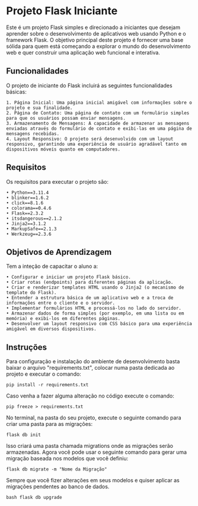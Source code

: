 # Projeto Flask Iniciante

Este é um projeto Flask simples e direcionado a iniciantes que desejam aprender sobre o desenvolvimento de aplicativos web usando Python e o framework Flask. O objetivo principal deste projeto é fornecer uma base sólida para quem está começando a explorar o mundo do desenvolvimento web e quer construir uma aplicação web funcional e interativa.

## Funcionalidades

O projeto de iniciante do Flask incluirá as seguintes funcionalidades básicas:

    1. Página Inicial: Uma página inicial amigável com informações sobre o projeto e sua finalidade.
    2. Página de Contato: Uma página de contato com um formulário simples para que os usuários possam enviar mensagens.
    3. Armazenamento de Mensagens: A capacidade de armazenar as mensagens enviadas através do formulário de contato e exibi-las em uma página de mensagens recebidas.
    4. Layout Responsivo: O projeto será desenvolvido com um layout responsivo, garantindo uma experiência de usuário agradável tanto em dispositivos móveis quanto em computadores.

## Requisitos

Os requisitos para executar o projeto são:

    • Python==3.11.4
    • blinker==1.6.2
    • click==8.1.6
    • colorama==0.4.6
    • Flask==2.3.2
    • itsdangerous==2.1.2
    • Jinja2==3.1.2
    • MarkupSafe==2.1.3
    • Werkzeug==2.3.6

## Objetivos de Aprendizagem

Tem a inteção de capacitar o aluno a:

    • Configurar e iniciar um projeto Flask básico.
    • Criar rotas (endpoints) para diferentes páginas da aplicação.
    • Criar e renderizar templates HTML usando o Jinja2 (o mecanismo de template do Flask).
    • Entender a estrutura básica de um aplicativo web e a troca de informações entre o cliente e o servidor.
    • Implementar formulários HTML e processá-los no lado do servidor.
    • Armazenar dados de forma simples (por exemplo, em uma lista ou em memória) e exibi-los em diferentes páginas.
    • Desenvolver um layout responsivo com CSS básico para uma experiência amigável em diversos dispositivos.

## Instruções

Para configuração e instalação do ambiente de desenvolvimento basta baixar o arquivo "requirements.txt", colocar numa pasta dedicada ao projeto e executar o comando:
    
    pip install -r requirements.txt

Caso venha a fazer alguma alteração no código execute o comando:
    
    pip freeze > requirements.txt

No terminal, na pasta do seu projeto, execute o seguinte comando para criar uma pasta para as migrações:

    flask db init

Isso criará uma pasta chamada migrations onde as migrações serão armazenadas. Agora você pode usar o seguinte comando para gerar uma migração baseada nos modelos que você definiu:

    flask db migrate -m "Nome da Migração"

Sempre que você fizer alterações em seus modelos e quiser aplicar as migrações pendentes ao banco de dados.

    bash flask db upgrade

